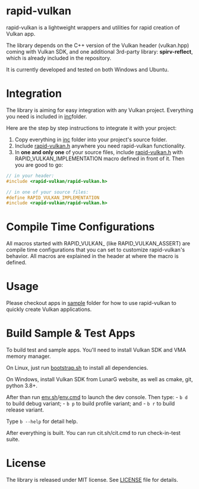 # rapid-vulkan
rapid-vulkan is a lightweight wrappers and utilities for rapid creation of Vulkan app.

The library depends on the C++ version of the Vulkan header (vulkan.hpp) coming with Vulkan SDK, and one additional 3rd-party library: **spirv-reflect**, which is already included in the repository.

It is currently developed and tested on both Windows and Ubuntu.

# Integration
The library is aiming for easy integration with any Vulkan project. Everything you need is included in [inc](inc)folder.

Here are the step by step instructions to integrate it with your project:

1. Copy everything in [inc](inc) folder into your project's source folder.
2. Include [rapid-vulkan.h](inc/rapid-vulkan/rapid-vulkan.h) anywhere you need rapid-vulkan functionality.
3. In **one and only one** of your source files, include [rapid-vulkan.h](inc/rapid-vulkan/rapid-vulkan.h) with RAPID_VULKAN_IMPLEMENTATION macro defined in front of it. Then you are good to go:

```c
// in your header:
#include <rapid-vulkan/rapid-vulkan.h>

// in one of your source files:
#define RAPID_VULKAN_IMPLEMENTATION
#include <rapid-vulkan/rapid-vulkan.h>
```

# Compile Time Configurations

All macros started with RAPID_VULKAN_ (like RAPID_VULKAN_ASSERT) are compile time configurations that you can set to customize rapid-vulkan's behavior. All macros are explained in the header at where the macro is defined.

# Usage
Please checkout apps in [sample](dev/sample) folder for how to use rapid-vulkan to quickly create Vulkan applications.

# Build Sample & Test Apps
To build test and sample apps. You'll need to install Vulkan SDK and VMA memory manager.

On Linux, just run [bootstrap.sh](dev/env/bootstrap.sh) to install all dependencies.

On Windows, install Vulkan SDK from LunarG website, as well as cmake, git, python 3.8+.

After than run [env.sh](env.sh)/[env.cmd](env.cmd) to launch the dev console. Then type:
    - `b d` to build debug variant;
    - `b p` to build profile variant; and
    - `b r` to build release variant.

Type `b --help` for detail help.

After everything is built. You can run cit.sh/cit.cmd to run check-in-test suite.

# License
The library is released under MIT license. See [LICENSE](LICENSE) file for details.
